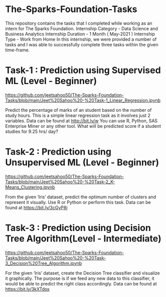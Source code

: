 # The-Sparks-Foundation-Tasks
This repository contains the tasks that I completed while working as an intern for The Sparks Foundation.
Internship Category - Data Science and Business Analytics
Internship Duration - 1 Month ( May-2021 )
Internship Type - Work from Home
In this internship, we were provided a number of tasks and I was able to successfully complete three tasks within the given time-frame.

# Task-1 : Prediction using Supervised ML (Level - Beginner)
https://github.com/jeetsahoo50/The-Sparks-Foundation-Tasks/blob/main/Jeet%20Sahoo%20-%20Task-1_Linear_Regression.ipynb

Predict the percentage of marks of an student based on the number of study hours.
This is a simple linear regression task as it involves just 2 variables.
Data can be found at http://bit.ly/w
You can use R, Python, SAS Enterprise Miner or any other tool.
What will be predicted score if a student studies for 9.25 hrs/ day?

# Task-2 : Prediction using Unsupervised ML (Level - Beginner)
https://github.com/jeetsahoo50/The-Sparks-Foundation-Tasks/blob/main/Jeet%20Sahoo%20-%20Task-2_K-Means_Clustering.ipynb

From the given ‘Iris’ dataset, predict the optimum number of clusters and represent it visually.
Use R or Python or perform this task.
Data can be found at https://bit.ly/3cGyP8j

# Task-3 : Prediction using Decision Tree Algorithm(Level - Intermediate)
https://github.com/jeetsahoo50/The-Sparks-Foundation-Tasks/blob/main/Jeet%20Sahoo%20-%20Task-3_Decision%20Tree_Algorithm.ipynb

For the given ‘Iris’ dataset, create the Decision Tree classifier and visualize it graphically.
The purpose is if we feed any new data to this classifier, it would be able to predict the right class accordingly.
Data can be found at https://bit.ly/3kXTdox
